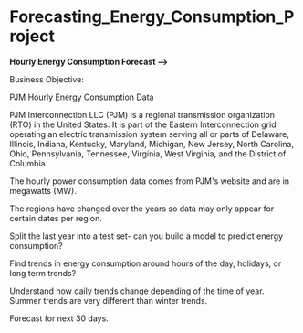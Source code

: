 # Forecasting_Energy_Consumption_Project


**Hourly Energy Consumption Forecast -->**

Business Objective:

PJM Hourly Energy Consumption Data

PJM Interconnection LLC (PJM) is a regional transmission organization (RTO) in the United States. It is part of the Eastern Interconnection grid operating an electric transmission system serving all or parts of Delaware, Illinois, Indiana, Kentucky, Maryland, Michigan, New Jersey, North Carolina, Ohio, Pennsylvania, Tennessee, Virginia, West Virginia, and the District of Columbia.

The hourly power consumption data comes from PJM's website and are in megawatts (MW).

The regions have changed over the years so data may only appear for certain dates per region.

Split the last year into a test set- can you build a model to predict energy consumption?

Find trends in energy consumption around hours of the day, holidays, or long term trends?

Understand how daily trends change depending of the time of year. Summer trends are very different than winter trends.

Forecast for next 30 days.
